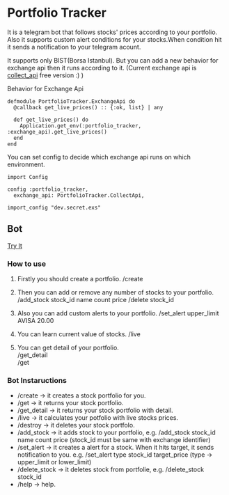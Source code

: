 # Portfolio Tracker

It is a telegram bot that follows stocks' prices according to your portfolio. Also it supports custom alert conditions for your stocks.When condition hit it sends a notification to your telegram acount.

It supports only BIST(Borsa Istanbul). But you can add a new behavior for exchange api then it runs according to it.
(Current exchange api is [collect_api](https://collectapi.com/tr/api/economy/altin-doviz-ve-borsa-api) free version :) )

Behavior for Exchange Api
```
defmodule PortfolioTracker.ExchangeApi do
  @callback get_live_prices() :: {:ok, list} | any

  def get_live_prices() do
    Application.get_env(:portfolio_tracker, :exchange_api).get_live_prices()
  end
end
```
You can set config to decide which exchange api runs on which environment.
```
import Config

config :portfolio_tracker,
  exchange_api: PortfolioTracker.CollectApi,

import_config "dev.secret.exs"

```


## Bot
[Try It ](https://t.me/foter_portfolio_tracker_bot)

### How to use
1. Firstly you should create a portfolio.
    /create

2. Then you can add or remove any number of stocks to your portfolio.
    /add_stock stock_id name count price
    /delete stock_id

3. Also you can add custom alerts to your portfolio.
    /set_alert upper_limit AVISA 20.00

4. You can learn current value of stocks.
   /live

5. You can get detail of your portfolio.<br>
   /get_detail<br>
   /get

### Bot Instaructions

*  /create        -> it creates a stock portfolio for you.
*  /get           -> it returns your stock portfolio.
*  /get_detail    -> it returns your stock portfolio with detail.
*  /live          -> it calculates your potfolio with live stocks prices.
*  /destroy       -> it deletes your stock portfolo.
*  /add_stock     -> it adds stock to your portfolio,
                  e.g. /add_stock stock_id name count price
                  (stock_id must be same with exchange identifier)
*  /set_alert     -> it creates a alert for a stock. When it hits target, it sends notification to you.
                  e.g. /set_alert type stock_id target_price
                  (type -> upper_limit or lower_limit)
*  /delete_stock  -> it deletes stock from portfolie,
                  e.g. /delete_stock stock_id
*  /help           -> help.

